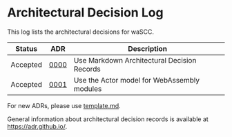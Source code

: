 # Architectural Decision Log

This log lists the architectural decisions for waSCC.

|Status | ADR | Description |
| :--: | :--: |--|
| Accepted | [0000](0000-use-markdown-architectural-decision-records.md) | Use Markdown Architectural Decision Records |
| Accepted | [0001](0001-use-actor-model.md) | Use the Actor model for WebAssembly modules |

For new ADRs, please use [template.md](template.md).

General information about architectural decision records is available at <https://adr.github.io/>.
